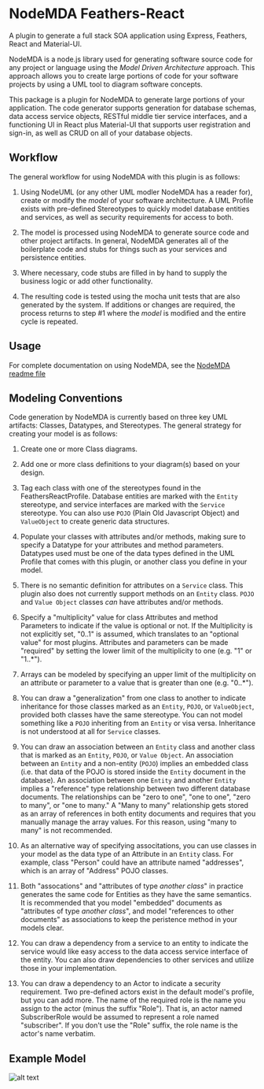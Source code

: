 NodeMDA Feathers-React 
======================

A plugin to generate a full stack SOA application using Express, Feathers, React and Material-UI.

NodeMDA is a node.js library used for generating software source code for any project or language using the 
*Model Driven Architecture* approach. This approach allows you to create large portions of code 
for your software projects by using a UML tool to diagram software concepts.

This package is a plugin for NodeMDA to generate large portions of your application. The code generator supports
generation for database schemas, data access service objects, RESTful middle tier service interfaces, and a
functioning UI in React plus Material-UI that supports user registration and sign-in, as well as CRUD on all of
your database objects.


Workflow
------

The general workflow for using NodeMDA with this plugin is as follows:

1. Using NodeUML (or any other UML modler NodeMDA has a reader for), create or modify the *model* of your 
software architecture. A UML Profile exists with pre-defined Stereotypes to quickly model database entities
and services, as well as security requirements for access to both.

2. The model is processed using NodeMDA to generate source code and other project artifacts. In general, NodeMDA generates
all of the boilerplate code and stubs for things such as your services and persistence entities.

3. Where necessary, code stubs are filled in by hand to supply the business logic or add other functionality.

4. The resulting code is tested using the mocha unit tests that are also generated by the system.  If additions or 
changes are required, the process returns to step #1 where the *model* is modified and the entire cycle is repeated.


Usage
------

For complete documentation on using NodeMDA, see the [NodeMDA readme file](https://www.npmjs.com/package/nodemda)


Modeling Conventions
--------------------

Code generation by NodeMDA is currently based on three key UML artifacts: Classes, Datatypes, and Stereotypes. The general
strategy for creating your model is as follows:

1. Create one or more Class diagrams.

1. Add one or more class definitions to your diagram(s) based on your design.

1. Tag each class with one of the stereotypes found in the FeathersReactProfile. Database entities
are marked with the `Entity` stereotype, and service interfaces are marked with the `Service` stereotype.
You can also use `POJO` (Plain Old Javascript Object) and `ValueObject` to create generic data structures.

1. Populate your classes with attributes and/or methods, making sure to specify a Datatype for
your attributes and method parameters.  Datatypes used must be one of the data types defined in the
UML Profile that comes with this plugin, or another class you define in your model.

1. There is no semantic definition for attributes on a `Service` class. This plugin also does not currently
support methods on an `Entity` class.  `POJO` and `Value Object` classes *can* have attributes and/or
methods.


1. Specify a "multiplicity" value for class Attributes and method Parameters to indicate if the
value is optional or not. If the Multiplicity is not explicitly set, "0..1" is assumed, which translates
to an "optional value" for most plugins.  Attributes and parameters can be made "required" by
setting the lower limit of the multiplicity to one (e.g. "1" or "1..*").

1. Arrays can be modeled by specifying an upper limit of the multiplicity on an attribute or
parameter to a value that is greater than one (e.g. "0..*").

1. You can draw a "generalization" from one class to another to indicate inheritance for those
classes marked as an `Entity`, `POJO`, or `ValueObject`, provided both classes have the same
stereotype. You can not model something like a `POJO` inheriting from an `Entity` or visa versa.
Inheritance is not understood at all for `Service` classes.

1. You can draw an association between an `Entity` class and another class that is marked as an `Entity`,
`POJO`, or `Value Object`.  An association between an `Entity` and a non-entity (`POJO`) implies an
embedded class (i.e. that data of the POJO is stored inside the `Entity` document in the database).
An association between one `Entity` and another `Entity` implies a "reference" type relationship between
two different database documents.  The relationships can be "zero to one", "one to one", "zero to many",
or "one to many." A "Many to many" relationship gets stored as an array of references in both entity
documents and requires that you manually manage the array values. For this reason, using "many to many"
is not recommended.

1. As an alternative way of specifying associtations, you can use classes in your model as the data type
of an Attribute in an `Entity` class.  For example, class "Person" could have an attribute named "addresses",
which is an array of "Address" POJO classes.

1. Both "assocations" and "attributes of type *another class*" in practice generates the same code for Entities
as they have the same semantics. It is recommended that you model "embedded" documents as "attributes of type
*another class*", and model "references to other documents" as associations to keep the peristence method in 
your models clear.

1. You can draw a dependency from a service to an entity to indicate the service would like easy
access to the data access service interface of the entity.  You can also draw dependencies to other services
and utilize those in your implementation.

1. You can draw a dependency to an Actor to indicate a security requirement.  Two pre-defined actors exist
in the default model's profile, but you can add more.  The name of the required role is the name you assign
to the actor (minus the suffix "Role").  That is, an actor named SubscriberRole would be assumed to represent
a role named "subscriber".  If you don't use the "Role" suffix, the role name is the actor's name verbatim.



Example Model
----------------------------
![alt text](https://github.com/joelkoz/NodeMDA/raw/master/plugin-dev/feathers-react/feathers-react-default-model.png "Example UML processed by this plugin")
